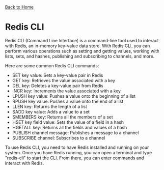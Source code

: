 [Back to Home](../README.md)
# Redis CLI
Redis CLI (Command Line Interface) is a command-line
tool used to interact with Redis, an in-memory key-value
data store. With Redis CLI, you can perform various 
operations such as setting and getting values, 
working with lists, sets, and hashes, publishing 
and subscribing to channels, and more.

Here are some common Redis CLI commands:
- SET key value: Sets a key-value pair in Redis
- GET key: Retrieves the value associated with a key
- DEL key: Deletes a key-value pair from Redis
- INCR key: Increments the value associated with a key
- LPUSH key value: Pushes a value onto the beginning of a list
- RPUSH key value: Pushes a value onto the end of a list
- LLEN key: Returns the length of a list
- SADD key value: Adds a value to a set
- SMEMBERS key: Returns all the members of a set
- HSET key field value: Sets the value of a field in a hash
- HGETALL key: Returns all the fields and values of a hash
- PUBLISH channel message: Publishes a message to a channel
- SUBSCRIBE channel: Subscribes to a channel

To use Redis CLI, you need to have Redis installed 
and running on your system. Once you have Redis running,
you can open a terminal and type "redis-cli" to start
the CLI. From there, you can enter commands and interact 
with Redis.